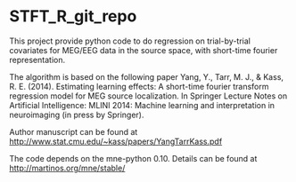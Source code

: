 # STFT_R_git_repo
This project provide python code to do regression on trial-by-trial covariates for MEG/EEG data in the source space, with short-time fourier representation.  


The algorithm is based on the following paper
Yang, Y., Tarr, M. J., & Kass, R. E. (2014). Estimating learning effects: A short-time fourier transform regression model for MEG source localization. In Springer Lecture Notes on Artificial Intelligence: MLINI 2014: Machine learning and interpretation in neuroimaging (in press by Springer). 

Author manuscript can be found at http://www.stat.cmu.edu/~kass/papers/YangTarrKass.pdf

The code depends on the mne-python 0.10. 
Details can be found at http://martinos.org/mne/stable/


